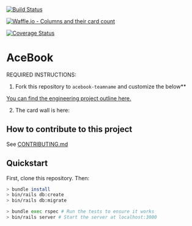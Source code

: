 [![Build Status](https://travis-ci.com/rbbri/acebook-gracebook.svg?branch=master)](https://travis-ci.com/rbbri/acebook-gracebook)

[![Waffle.io - Columns and their card count](https://badge.waffle.io/rbbri/acebook-gracebook.svg?columns=all)](https://waffle.io/rbbri/acebook-gracebook)

[![Coverage Status](https://coveralls.io/repos/github/rbbri/acebook-gracebook/badge.svg?branch=master)](https://coveralls.io/github/rbbri/acebook-gracebook?branch=master)



# AceBook

REQUIRED INSTRUCTIONS:

1. Fork this repository to `acebook-teamname` and customize
the below**

[You can find the engineering project outline here.](https://github.com/makersacademy/course/tree/master/engineering_projects/rails)

2. The card wall is here: <please update>

## How to contribute to this project
See [CONTRIBUTING.md](CONTRIBUTING.md)

## Quickstart

First, clone this repository. Then:

```bash
> bundle install
> bin/rails db:create
> bin/rails db:migrate

> bundle exec rspec # Run the tests to ensure it works
> bin/rails server # Start the server at localhost:3000
```
